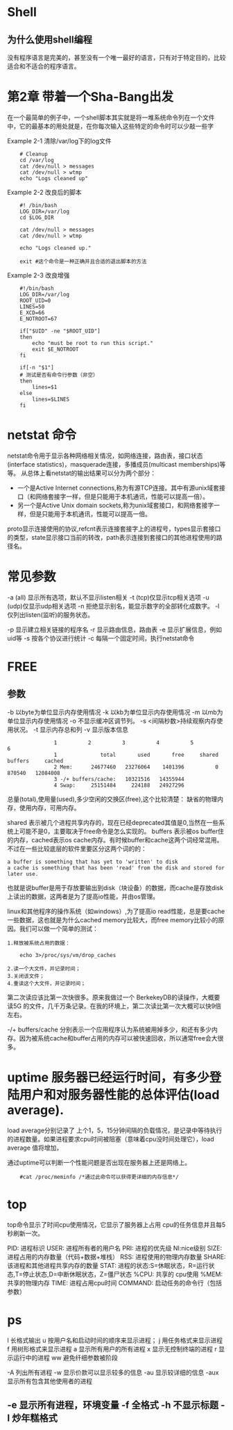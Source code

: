 Shell
==========

## 为什么使用shell编程

没有程序语言是完美的，甚至没有一个唯一最好的语言，只有对于特定目的，比较适合和不适合的程序语言。

# 第2章 带着一个Sha-Bang出发

在一个最简单的例子中，一个shell脚本其实就是将一堆系统命令列在一个文件中，它的最基本的用处就是，在你每次输入这些特定的命令时可以少敲一些字

Example 2-1 清除/var/log下的log文件

		# Cleanup
		cd /var/log
		cat /dev/null > messages
		cat /dev/null > wtmp
		echo "Logs cleaned up"

Example 2-2 改良后的脚本

		#! /bin/bash
		LOG_DIR=/var/log
		cd $LOG_DIR
	
		cat /dev/null > messages
		cat /dev/null > wtmp

		echo "Logs cleaned up."

		exit #这个命令是一种正确并且合适的退出脚本的方法

Example 2-3 改良增强

		#!/bin/bash
		LOG_DIR=/var/log
		ROOT_UID=0
		LINES=50
		E_XCD=66
		E_NOTROOT=67

		if["$UID" -ne "$ROOT_UID"]
		then
			echo "must be root to run this script."
			exit $E_NOTROOT
		fi

		if[-n "$1"]
		# 测试是否有命令行参数（非空）
		then
			lines=$1
		else
			lines=$LINES
		fi



# netstat 命令

netstat命令用于显示各种网络相关情况，如网络连接，路由表，接口状态(interface statistics)，masquerade连接，多播成员(multicast memberships)等等。
从总体上看netstat的输出结果可以分为两个部分：
* 一个是Active Internet connections,称为有源TCP连接。其中有源unix域套接口（和网络套接字一样，但是只能用于本机通讯，性能可以提高一倍）。
* 另一个是Active Unix domain sockets,称为unix域套接口，和网络套接字一样，但是只能用于本机通讯，性能可以提高一倍。

proto显示连接使用的协议,refcnt表示连接套接字上的进程号，types显示套接口的类型，state显示接口当前的转改，path表示连接到套接口的其他进程使用的路径名。

# 常见参数

-a (all) 显示所有选项，默认不显示listen相关
-t (tcp)仅显示tcp相关选项
-u (udp)仅显示udp相关选项
-n 拒绝显示别名，能显示数字的全部转化成数字。
-l 仅列出listen(监听)的服务状态。

-p 显示建立相关链接的程序名
-r 显示路由信息，路由表
-e 显示扩展信息，例如uid等
-s 按各个协议进行统计
-c 每隔一个固定时间，执行netstat命令



# FREE

## 参数

-b 以byte为单位显示内存使用情况
-k 以kb为单位显示内存使用情况
-m 以mb为单位显示内存使用情况
-o 不显示缓冲区调节列。
-s <间隔秒数>持续观察内存使用状况。
-t 显示内存总和列
-v 显示版本信息

                   1          2          3          4          5          6
				   1              total       used       free     shared    buffers     cached
				   2 Mem:      24677460   23276064    1401396          0     870540   12084008
				   3 -/+ buffers/cache:   10321516   14355944
				   4 Swap:     25151484     224188   24927296

总量(total),使用量(used),多少空闲的交换区(free),这个比较清楚： 缺省的物理内存，使用内存，可用内存。

shared 表示被几个进程共享内存的，现在已经deprecated其值是0,当然在一些系统上可能不是0，主要取决于free命令是怎么实现的。
buffers 表示被os buffer住的内存，cached表示os cache内存。有时候buffer和cache这两个词经常混用。不过在一些比较底层的软件里要区分这两个词的的：

	a buffer is something that has yet to 'written' to disk
	a cache is something that has been 'read' from the disk and stored for later use.

也就是说buffer是用于存放要输出到disk（块设备）的数据，而cache是存放disk上读出的数据，这两者是为了提高io性能，并由os管理。

linux和其他程序的操作系统（如windows）,为了提高io read性能，总是要cache一些数据，这也就是为什么cached memory比较大，而free memory比较小的原因。我们可以做一个简单的测试：

	1.释放被系统占用的数据：
		
		echo 3>/proc/sys/vm/drop_caches
	
	2.读一个大文件，并记录时间；
	3.关闭该文件；
	4.重读这个大文件，并记录时间；

第二次读应该比第一次快很多。原来我做过一个 BerkekeyDB的读操作，大概要读5G 的文件，几千万条记录。在我的环境上，第二次读比第一次大概可以快9倍左右。

-/+ buffers/cache 分别表示一个应用程序认为系统被用掉多少，和还有多少内存。因为被系统cache和buffer占用的内存可以被快速回收，所以通常free会大很多。

# uptime 服务器已经运行时间，有多少登陆用户和对服务器性能的总体评估(load average).

load average分别记录了 上个1，5，15分钟间隔的负载情况，是记录中等待执行的进程数量。如果进程要求cpu时间被阻塞（意味着cpu没时间处理它），load average 值将增加，

通过uptime可以判断一个性能问题是否出现在服务器上还是网络上。

		#cat /proc/meminfo /*通过此命令可以获得更详细的内存信息*/


# top

top命令显示了时间cpu使用情况，它显示了服务器上占用 cpu的任务信息并且每5秒刷新一次。

PID: 进程标识
USER: 进程所有者的用户名
PRI: 进程的优先级
NI:nice级别
SIZE: 进程占用的内存数量（代码+数据+堆栈）
RSS: 进程使用的物理内存数量
SHARE: 该进程和其他进程共享内存的数量
STAT: 进程的状态:S=休眠状态，R=运行状态,T=停止状态,D=中断休眠状态，Z=僵尸状态
%CPU: 共享的 cpu使用
%MEM: 共享的物理内存
TIME: 进程占用cpu时间
COMMAND: 启动任务的命令行（包括参数）


# ps 

l 长格式输出
u 按用户名和启动时间的顺序来显示进程；
j 用任务格式来显示进程
f 用树形格式来显示进程
a 显示所有用户的所有进程
x 显示无控制终端的进程
r 显示运行中的进程
ww 避免纤细参数被阶段

-A 列出所有进程
-w 显示价款可以显示较多的信息
-au 显示较详细的信息
-aux 显示所有包含其他使用者的进程

-e 显示所有进程，环境变量
-f 全格式
-h 不显示标题
-l 炒年糕格式
-
